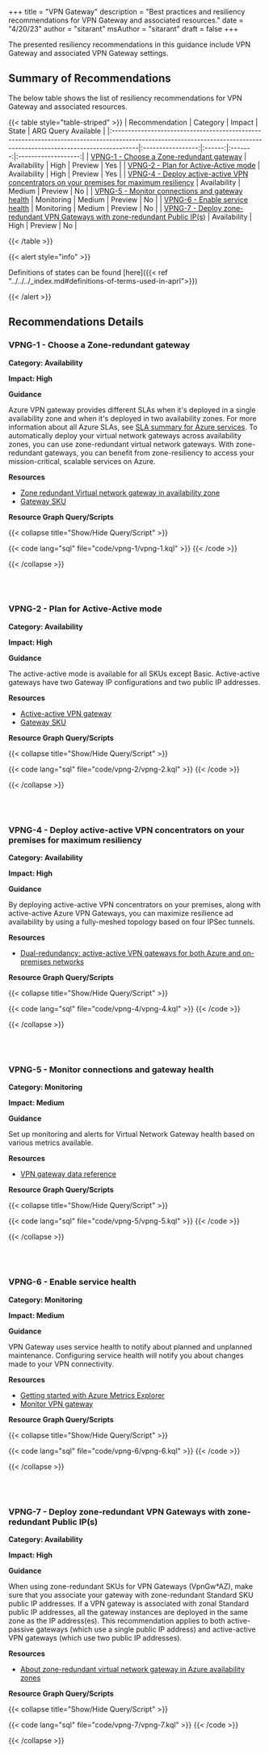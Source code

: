 +++
title = "VPN Gateway"
description = "Best practices and resiliency recommendations for VPN Gateway and associated resources."
date = "4/20/23"
author = "sitarant"
msAuthor = "sitarant"
draft = false
+++

The presented resiliency recommendations in this guidance include VPN Gateway and associated VPN Gateway settings.

## Summary of Recommendations

The below table shows the list of resiliency recommendations for VPN Gateway and associated resources.

{{< table style="table-striped" >}}
| Recommendation                                                                                                                                                      |     Category      | Impact |  State  | ARG Query Available |
|:--------------------------------------------------------------------------------------------------------------------------------------------------------------------|:-----------------:|:------:|:-------:|:-------------------:|
| [VPNG-1 - Choose a Zone-redundant gateway](#vpng-1---choose-a-zone-redundant-gateway)                                                                               |   Availability    |  High  | Preview |         Yes         |
| [VPNG-2 - Plan for Active-Active mode](#vpng-2---plan-for-active-active-mode)                                                                                       |   Availability    |  High  | Preview |         Yes         |
| [VPNG-4 - Deploy active-active VPN concentrators on your premises for maximum resiliency](#vpng-4---deploy-active-active-vpn-concentrators-on-your-premises-for-maximum-resiliency)                                                                 | Availability |  Medium  | Preview |         No          |
| [VPNG-5 - Monitor connections and gateway health](#vpng-5---monitor-connections-and-gateway-health)                                                                 |    Monitoring     | Medium | Preview |         No          |
| [VPNG-6 - Enable service health](#vpng-6---enable-service-health)                                                                                                   |    Monitoring     | Medium | Preview |         No          |
| [VPNG-7 - Deploy zone-redundant VPN Gateways with zone-redundant Public IP(s)](#vpng-7---deploy-zone-redundant-vpn-gateways-with-zone-redundant-public-ips)                                                                                                   |    Availability     | High | Preview |         No          |

{{< /table >}}

{{< alert style="info" >}}

Definitions of states can be found [here]({{< ref "../../../_index.md#definitions-of-terms-used-in-aprl">}})

{{< /alert >}}

## Recommendations Details

### VPNG-1 - Choose a Zone-redundant gateway

**Category: Availability**

**Impact: High**

**Guidance**

Azure VPN gateway provides different SLAs when it's deployed in a single availability zone and when it's deployed in two availability zones. For more information about all Azure SLAs, see [SLA summary for Azure services](https://www.microsoft.com/licensing/docs/view/Service-Level-Agreements-SLA-for-Online-Services?lang=1).
To automatically deploy your virtual network gateways across availability zones, you can use zone-redundant virtual network gateways. With zone-redundant gateways, you can benefit from zone-resiliency to access your mission-critical, scalable services on Azure.

**Resources**

- [Zone redundant Virtual network gateway in availability zone](https://learn.microsoft.com/azure/vpn-gateway/about-zone-redundant-vnet-gateways)
- [Gateway SKU](https://learn.microsoft.com/azure/vpn-gateway/about-zone-redundant-vnet-gateways#gwskus)

**Resource Graph Query/Scripts**

{{< collapse title="Show/Hide Query/Script" >}}

{{< code lang="sql" file="code/vpng-1/vpng-1.kql" >}} {{< /code >}}

{{< /collapse >}}

<br><br>

### VPNG-2 - Plan for Active-Active mode

**Category: Availability**

**Impact: High**

**Guidance**

The active-active mode is available for all SKUs except Basic.
Active-active gateways have two Gateway IP configurations and two public IP addresses.

**Resources**

- [Active-active VPN gateway](https://learn.microsoft.com/azure/vpn-gateway/active-active-portal#gateway)
- [Gateway SKU](https://learn.microsoft.com/azure/vpn-gateway/vpn-gateway-about-vpn-gateway-settings#gwsku)

**Resource Graph Query/Scripts**

{{< collapse title="Show/Hide Query/Script" >}}

{{< code lang="sql" file="code/vpng-2/vpng-2.kql" >}} {{< /code >}}

{{< /collapse >}}

<br><br>

### VPNG-4 - Deploy active-active VPN concentrators on your premises for maximum resiliency

**Category: Availability**

**Impact: High**

**Guidance**

By deploying active-active VPN concentrators on your premises, along with active-active Azure VPN Gateways, you can maximize resilience ad availability by using a fully-meshed topology based on four IPSec tunnels.

**Resources**

- [Dual-redundancy: active-active VPN gateways for both Azure and on-premises networks](https://learn.microsoft.com/azure/vpn-gateway/vpn-gateway-highlyavailable#dual-redundancy-active-active-vpn-gateways-for-both-azure-and-on-premises-networks)


**Resource Graph Query/Scripts**

{{< collapse title="Show/Hide Query/Script" >}}

{{< code lang="sql" file="code/vpng-4/vpng-4.kql" >}} {{< /code >}}

{{< /collapse >}}

<br><br>

### VPNG-5 - Monitor connections and gateway health

**Category: Monitoring**

**Impact: Medium**

**Guidance**

Set up monitoring and alerts for Virtual Network Gateway health based on various metrics available.

**Resources**

- [VPN gateway data reference](https://learn.microsoft.com/azure/vpn-gateway/monitor-vpn-gateway-reference)

**Resource Graph Query/Scripts**

{{< collapse title="Show/Hide Query/Script" >}}

{{< code lang="sql" file="code/vpng-5/vpng-5.kql" >}} {{< /code >}}

{{< /collapse >}}

<br><br>

### VPNG-6 - Enable service health

**Category: Monitoring**

**Impact: Medium**

**Guidance**

VPN Gateway uses service health to notify about planned and unplanned maintenance. Configuring service health will notify you about changes made to your VPN connectivity.

**Resources**

- [Getting started with Azure Metrics Explorer](hhttps://learn.microsoft.com/azure/azure-monitor/essentials/metrics-getting-started)
- [Monitor VPN gateway](hhttps://learn.microsoft.com/azure/vpn-gateway/monitor-vpn-gateway-reference#metrics)

**Resource Graph Query/Scripts**

{{< collapse title="Show/Hide Query/Script" >}}

{{< code lang="sql" file="code/vpng-6/vpng-6.kql" >}} {{< /code >}}

{{< /collapse >}}

<br><br>

### VPNG-7 - Deploy zone-redundant VPN Gateways with zone-redundant Public IP(s)

**Category: Availability**

**Impact: High**

**Guidance**

When using zone-redundant SKUs for VPN Gateways (VpnGw*AZ), make sure that you associate your gateway with zone-redundant Standard SKU public IP addresses. If a VPN gateway is associated with zonal Standard public IP addresses, all the gateway instances are deployed in the same zone as the IP address(es). This recommendation applies to both active-passive gateways (which use a single public IP address) and active-active VPN gateways (which use two public IP addresses).

**Resources**

- [About zone-redundant virtual network gateway in Azure availability zones](https://learn.microsoft.com/azure/vpn-gateway/about-zone-redundant-vnet-gateways)

**Resource Graph Query/Scripts**

{{< collapse title="Show/Hide Query/Script" >}}

{{< code lang="sql" file="code/vpng-7/vpng-7.kql" >}} {{< /code >}}

{{< /collapse >}}

<br><br>


